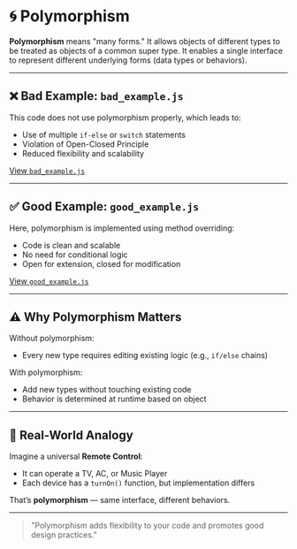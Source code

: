# 🌀 Polymorphism

**Polymorphism** means "many forms." It allows objects of different types to be treated as objects of a common super type. It enables a single interface to represent different underlying forms (data types or behaviors).

---

## ❌ Bad Example: `bad_example.js`

This code does not use polymorphism properly, which leads to:

- Use of multiple `if-else` or `switch` statements
- Violation of Open-Closed Principle
- Reduced flexibility and scalability

[View `bad_example.js`](./bad_example.js)

---

## ✅ Good Example: `good_example.js`

Here, polymorphism is implemented using method overriding:

- Code is clean and scalable
- No need for conditional logic
- Open for extension, closed for modification

[View `good_example.js`](./good_example.js)

---

## ⚠️ Why Polymorphism Matters

Without polymorphism:
- Every new type requires editing existing logic (e.g., `if/else` chains)

With polymorphism:
- Add new types without touching existing code
- Behavior is determined at runtime based on object

---

## 🧠 Real-World Analogy

Imagine a universal **Remote Control**:
- It can operate a TV, AC, or Music Player
- Each device has a `turnOn()` function, but implementation differs

That’s **polymorphism** — same interface, different behaviors.

---

> "Polymorphism adds flexibility to your code and promotes good design practices."

